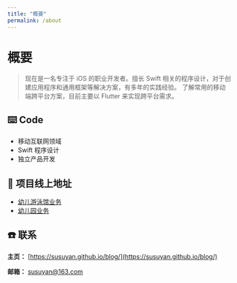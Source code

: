 ```yaml
---
title: "概要"
permalink: /about
---
```


# 概要

> 现在是一名专注于 iOS 的职业开发者。擅长 Swift 相关的程序设计，对于创建应用程序和通用框架等解决方案，有多年的实践经验。
> 了解常用的移动端跨平台方案，目前主要以 Flutter 来实现跨平台需求。

## ⌨️ Code

- 移动互联网领域
- Swift 程序设计
- 独立产品开发

## 📱 项目线上地址

- [幼儿游泳馆业务](https://apps.apple.com/cn/developer/beibeiyue-beijing-information-technology-co-ltd/id1023115107)
- [幼儿园业务](https://apps.apple.com/cn/developer/%E5%8C%97%E4%BA%AC%E6%B1%87%E6%99%BA%E6%B0%B4%E8%82%B2%E7%AE%A1%E7%90%86%E7%A7%91%E6%8A%80%E6%9C%89%E9%99%90%E5%85%AC%E5%8F%B8/id1450127825)

## ☎️ 联系

**主页：** [https://susuyan.github.io/blog/](https://susuyan.github.io/blog/)

**邮箱：** [susuyan@163.com](susuyan@163.com)
